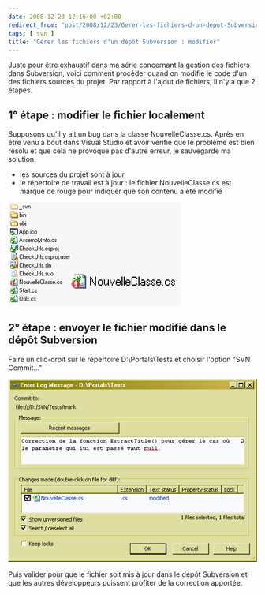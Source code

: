```yaml
---
date: 2008-12-23 12:16:00 +02:00
redirect_from: "post/2008/12/23/Gerer-les-fichiers-d-un-depot-Subversion-%3A-modifier"
tags: [ svn ]
title: "Gérer les fichiers d'un dépôt Subversion : modifier"
---
```


Juste pour être exhaustif dans ma série concernant la gestion des fichiers
dans Subversion, voici comment procéder quand on modifie le code d'un des
fichiers sources du projet. Par rapport à l'ajout de fichiers, il n'y a que 2
étapes.

## 1° étape : modifier le fichier localement

Supposons qu'il y ait un bug dans la classe NouvelleClasse.cs. Après en être
venu à bout dans Visual Studio et avoir vérifié que le problème est bien résolu
et que cela ne provoque pas d'autre erreur, je sauvegarde ma solution.

* les sources du projet sont à jour
* le répertoire de travail est à jour : le fichier NouvelleClasse.cs est
marqué de rouge pour indiquer que son contenu a été modifié

![](/public/2008/01-fichier-modifier.png)

## 2° étape : envoyer le fichier modifié dans le dépôt Subversion

Faire un clic-droit sur le répertoire D:\Portals\Tests et choisir l'option
"SVN Commit..."

![](/public/2008/02-fichier-modifier.png)

Puis valider pour que le fichier soit mis à jour dans le dépôt Subversion et
que les autres développeurs puissent profiter de la correction apportée.
